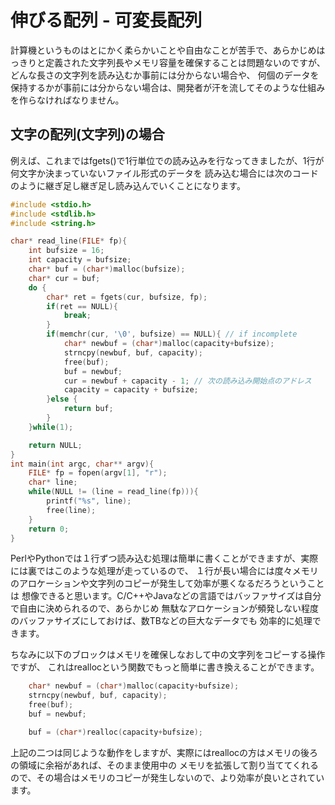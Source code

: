 # 伸びる配列 - 可変長配列

計算機というものはとにかく柔らかいことや自由なことが苦手で、あらかじめはっきりと定義された文字列長やメモリ容量を確保することは問題ないのですが、
どんな長さの文字列を読み込むか事前には分からない場合や、
何個のデータを保持するかが事前には分からない場合は、開発者が汗を流してそのような仕組みを作らなければなりません。

## 文字の配列(文字列)の場合
例えば、これまではfgets()で1行単位での読み込みを行なってきましたが、1行が何文字か決まっていないファイル形式のデータを
読み込む場合には次のコードのように継ぎ足し継ぎ足し読み込んでいくことになります。
```C
#include <stdio.h>
#include <stdlib.h>
#include <string.h>

char* read_line(FILE* fp){
    int bufsize = 16;
    int capacity = bufsize;
    char* buf = (char*)malloc(bufsize);
    char* cur = buf;
    do {
        char* ret = fgets(cur, bufsize, fp);
        if(ret == NULL){
            break;
        }
        if(memchr(cur, '\0', bufsize) == NULL){ // if incomplete
            char* newbuf = (char*)malloc(capacity+bufsize);
            strncpy(newbuf, buf, capacity);
            free(buf);
            buf = newbuf;
            cur = newbuf + capacity - 1; // 次の読み込み開始点のアドレス
            capacity = capacity + bufsize;
        }else {
            return buf;
        }
    }while(1);

    return NULL;
}
int main(int argc, char** argv){
    FILE* fp = fopen(argv[1], "r");
    char* line;
    while(NULL != (line = read_line(fp))){
        printf("%s", line);
        free(line);
    }
    return 0;
}
```
PerlやPythonでは１行ずつ読み込む処理は簡単に書くことができますが、実際には裏ではこのような処理が走っているので、
１行が長い場合には度々メモリのアロケーションや文字列のコピーが発生して効率が悪くなるだろうということは
想像できると思います。C/C++やJavaなどの言語ではバッファサイズは自分で自由に決められるので、あらかじめ
無駄なアロケーションが頻発しない程度のバッファサイズにしておけば、数TBなどの巨大なデータでも
効率的に処理できます。

ちなみに以下のブロックはメモリを確保しなおして中の文字列をコピーする操作ですが、
これはreallocという関数でもっと簡単に書き換えることができます。
```C
    char* newbuf = (char*)malloc(capacity+bufsize);
    strncpy(newbuf, buf, capacity);
    free(buf);
    buf = newbuf;
```
```C
    buf = (char*)realloc(capacity+bufsize);
```
上記の二つは同じような動作をしますが、実際にはreallocの方はメモリの後ろの領域に余裕があれば、そのまま使用中の
メモリを拡張して割り当ててくれるので、その場合はメモリのコピーが発生しないので、より効率が良いとされています。
